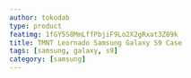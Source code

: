 ```yaml
---
author: tokodab
type: product
featimg: 1fGY5S8MmLffPbjiF9Lo2X2gRxat3Z09k
title: TMNT Leornado Samsung Galaxy S9 Case
tags: [samsung, galaxy, s9]
category: [samsung]
---
```

